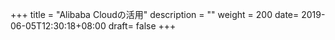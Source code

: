 +++
title = "Alibaba Cloudの活用"
description = ""
weight = 200
date= 2019-06-05T12:30:18+08:00
draft= false
+++
